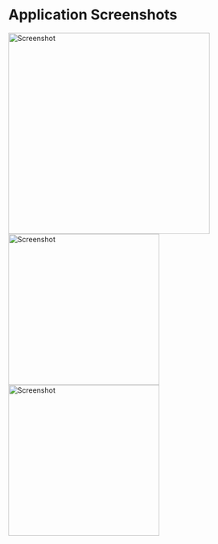 # Application Screenshots

<p>

<img src="https://raw.githubusercontent.com/uitoflutter/BookMark/master/screenshots/ss1.jpg" width="400" alt="Screenshot">
<img src="https://raw.githubusercontent.com/uitoflutter/BookMark/master/screenshots/ss2.jpg" width="300" alt="Screenshot">
<img src="https://raw.githubusercontent.com/uitoflutter/BookMark/master/screenshots/ss3.jpg" width="300" alt="Screenshot">


</p>

